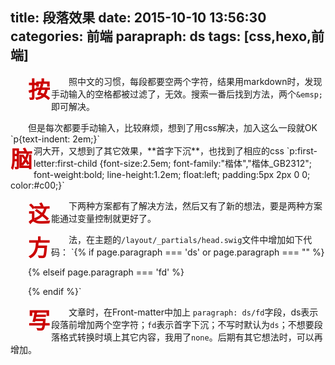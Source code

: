 title: 段落效果
date: 2015-10-10 13:56:30
categories: 前端
parapraph: ds
tags: [css,hexo,前端]
---
按照中文的习惯，每段都要空两个字符，结果用markdown时，发现手动输入的空格都被过滤了，无效。搜索一番后找到方法，两个`&emsp;`即可解决。  
<div style="text-indent: 2em;">但是每次都要手动输入，比较麻烦，想到了用css解决，加入这么一段就OK
`p{text-indent: 2em;}`</div>
<div style="font-size:2.5em; font-family:'楷体','楷体_GB2312'; font-weight:bold; line-height:1.2em; float:left; padding:5px 2px 0 0; color:#c00;">脑</div>洞大开，又想到了其它效果，**首字下沉**，也找到了相应的css  
`p:first-letter:first-child {font-size:2.5em; font-family:"楷体","楷体_GB2312"; font-weight:bold; line-height:1.2em; float:left; padding:5px 2px 0 0; color:#c00;}`  

这下两种方案都有了解决方法，然后又有了新的想法，要是两种方案能通过变量控制就更好了。

方法，在主题的`/layout/_partials/head.swig`文件中增加如下代码：
`{% if page.paragraph === 'ds' or page.paragraph === "" %}
<style type="text/css">
p{text-indent: 2em;}
</style>
{% elseif page.paragraph === 'fd' %}
<style type="text/css">
p:first-letter {font-size:2.5em; font-family:"楷体","楷体_GB2312"; font-weight:bold; line-height:1.2em; float:left; padding:5px 2px 0 0; color:#c00;}
</style>
{% endif %}`

写文章时，在Front-matter中加上 `paragraph: ds/fd`字段，ds表示段落前增加两个空字符；`fd`表示首字下沉；不写时默认为`ds`；不想要段落格式转换时填上其它内容，我用了`none`。后期有其它想法时，可以再增加。
